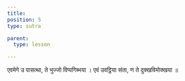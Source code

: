 ```yaml
---
title: 
position: 5
type: sutra

parent:
  type: lesson

---
```


एवमेगे उ पासत्था, ते भुज्जो विप्पगिब्भया ।
एवं उवट्ठिया संता, ण ते दुक्खविमोक्खया ॥

